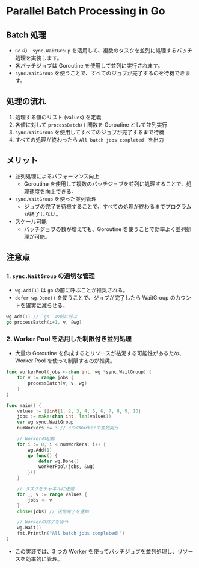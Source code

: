 # Parallel Batch Processing in Go

## Batch 処理

- `Go` の　`sync.WaitGroup` を活用して、複数のタスクを並列に処理するバッチ処理を実装します。
- 各バッチジョブは Goroutine を使用して並列に実行されます。
- `sync.WaitGroup` を使うことで、すべてのジョブが完了するのを待機できます。

## 処理の流れ

1. 処理する値のリスト (`values`) を定義
2. 各値に対して `processBatch()` 関数を Goroutine として並列実行
3. `sync.WaitGroup` を使用してすべてのジョブが完了するまで待機
4. すべての処理が終わったら `All batch jobs completed!` を出力

## メリット

- 並列処理によるパフォーマンス向上
  - Goroutine を使用して複数のバッチジョブを並列に処理することで、処理速度を向上できる。
- `sync.WaitGroup` を使った並列管理
  - ジョブの完了を待機することで、すべての処理が終わるまでプログラムが終了しない。
- スケール可能
  - バッチジョブの数が増えても、Goroutine を使うことで効率よく並列処理が可能。

## 注意点

### 1. `sync.WaitGroup` の適切な管理

- `wg.Add(1)` は `go` の前に呼ぶことが推奨される。
- `defer wg.Done()` を使うことで、ジョブが完了したら WaitGroup のカウントを確実に減らせる。

```go
wg.Add(1) // `go` の前に呼ぶ
go processBatch(i+1, v, &wg)
```

### 2. Worker Pool を活用した制限付き並列処理

- 大量の Goroutine を作成するとリソースが枯渇する可能性があるため、Worker Pool を使って制限するのが推奨。

```go
func workerPool(jobs <-chan int, wg *sync.WaitGroup) {
    for v := range jobs {
        processBatch(v, v, wg)
    }
}

func main() {
    values := []int{1, 2, 3, 4, 5, 6, 7, 8, 9, 10}
    jobs := make(chan int, len(values))
    var wg sync.WaitGroup
    numWorkers := 3 // 3つのWorkerで並列実行

    // Workerの起動
    for i := 0; i < numWorkers; i++ {
        wg.Add(1)
        go func() {
            defer wg.Done()
            workerPool(jobs, &wg)
        }()
    }

    // タスクをチャネルに送信
    for _, v := range values {
        jobs <- v
    }
    close(jobs) // 送信完了を通知

    // Workerの終了を待つ
    wg.Wait()
    fmt.Println("All batch jobs completed!")
}
```

- この実装では、3 つの Worker を使ってバッチジョブを並列処理し、リソースを効率的に管理。